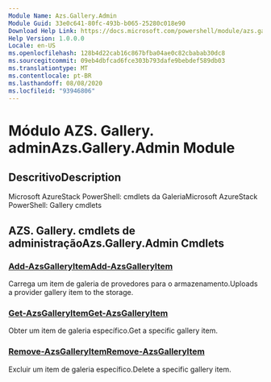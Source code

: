```yaml
---
Module Name: Azs.Gallery.Admin
Module Guid: 33e0c641-80fc-493b-b065-25280c018e90
Download Help Link: https://docs.microsoft.com/powershell/module/azs.gallery.admin
Help Version: 1.0.0.0
Locale: en-US
ms.openlocfilehash: 128b4d22cab16c867bfba04ae0c82cbabab30dc8
ms.sourcegitcommit: 09eb4dbfcad6fce303b793dafe9bebdef589db03
ms.translationtype: MT
ms.contentlocale: pt-BR
ms.lasthandoff: 08/08/2020
ms.locfileid: "93946806"
---
```

# <span data-ttu-id="47fd8-101">Módulo AZS. Gallery. admin</span><span class="sxs-lookup"><span data-stu-id="47fd8-101">Azs.Gallery.Admin Module</span></span>
## <span data-ttu-id="47fd8-102">Descritivo</span><span class="sxs-lookup"><span data-stu-id="47fd8-102">Description</span></span>
<span data-ttu-id="47fd8-103">Microsoft AzureStack PowerShell: cmdlets da Galeria</span><span class="sxs-lookup"><span data-stu-id="47fd8-103">Microsoft AzureStack PowerShell: Gallery cmdlets</span></span>

## <span data-ttu-id="47fd8-104">AZS. Gallery. cmdlets de administração</span><span class="sxs-lookup"><span data-stu-id="47fd8-104">Azs.Gallery.Admin Cmdlets</span></span>
### [<span data-ttu-id="47fd8-105">Add-AzsGalleryItem</span><span class="sxs-lookup"><span data-stu-id="47fd8-105">Add-AzsGalleryItem</span></span>](Add-AzsGalleryItem.md)
<span data-ttu-id="47fd8-106">Carrega um item de galeria de provedores para o armazenamento.</span><span class="sxs-lookup"><span data-stu-id="47fd8-106">Uploads a provider gallery item to the storage.</span></span>

### [<span data-ttu-id="47fd8-107">Get-AzsGalleryItem</span><span class="sxs-lookup"><span data-stu-id="47fd8-107">Get-AzsGalleryItem</span></span>](Get-AzsGalleryItem.md)
<span data-ttu-id="47fd8-108">Obter um item de galeria específico.</span><span class="sxs-lookup"><span data-stu-id="47fd8-108">Get a specific gallery item.</span></span>

### [<span data-ttu-id="47fd8-109">Remove-AzsGalleryItem</span><span class="sxs-lookup"><span data-stu-id="47fd8-109">Remove-AzsGalleryItem</span></span>](Remove-AzsGalleryItem.md)
<span data-ttu-id="47fd8-110">Excluir um item de galeria específico.</span><span class="sxs-lookup"><span data-stu-id="47fd8-110">Delete a specific gallery item.</span></span>

